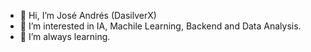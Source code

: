 - 👋 Hi, I’m José Andrés (DasilverX)
- 👀 I’m interested in IA, Machile Learning, Backend and Data Analysis.
- 🌱 I’m always learning.
